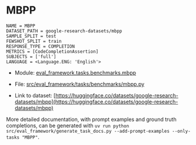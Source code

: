 # MBPP

````
NAME = MBPP
DATASET_PATH = google-research-datasets/mbpp
SAMPLE_SPLIT = test
FEWSHOT_SPLIT = train
RESPONSE_TYPE = COMPLETION
METRICS = [CodeCompletionAssertion]
SUBJECTS = ['full']
LANGUAGE = <Language.ENG: 'English'>
````

- Module: [eval_framework.tasks.benchmarks.mbpp](eval_framework.tasks.benchmarks.mbpp)

- File: [src/eval_framework/tasks/benchmarks/mbpp.py](../../src/eval_framework/tasks/benchmarks/mbpp.py)

- Link to dataset: [https://huggingface.co/datasets/google-research-datasets/mbpp](https://huggingface.co/datasets/google-research-datasets/mbpp)

More detailed documentation, with prompt examples and ground truth completions, can be generated with `uv run python src/eval_framework/generate_task_docs.py --add-prompt-examples --only-tasks "MBPP"`.
